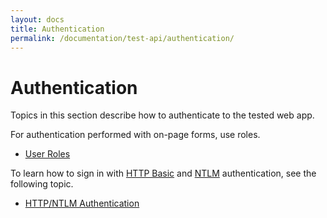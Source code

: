 ```yaml
---
layout: docs
title: Authentication
permalink: /documentation/test-api/authentication/
---
```

# Authentication

Topics in this section describe how to authenticate to the tested web app.

For authentication performed with on-page forms, use roles.

* [User Roles](user-roles.md)

To learn how to sign in with [HTTP Basic](https://en.wikipedia.org/wiki/Basic_access_authentication) and [NTLM](https://en.wikipedia.org/wiki/NT_LAN_Manager) authentication, see the following topic.

* [HTTP/NTLM Authentication](http-authentication.md)